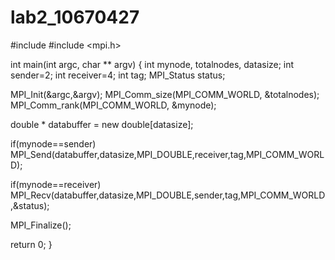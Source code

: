 # lab2_10670427
#include <iostream>
#include <mpi.h>


int main(int argc, char ** argv)
{ 
int mynode, totalnodes, datasize; 
int sender=2; 
int receiver=4;
int tag;
MPI_Status status;

MPI_Init(&argc,&argv);
MPI_Comm_size(MPI_COMM_WORLD, &totalnodes);
MPI_Comm_rank(MPI_COMM_WORLD, &mynode);

double * databuffer = new double[datasize];

if(mynode==sender)
 MPI_Send(databuffer,datasize,MPI_DOUBLE,receiver,tag,MPI_COMM_WORLD);

if(mynode==receiver)
MPI_Recv(databuffer,datasize,MPI_DOUBLE,sender,tag,MPI_COMM_WORLD,&status);

MPI_Finalize();

 return 0;
}
